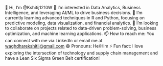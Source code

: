 👋 Hi, I’m @Kshitij1210W
👀 I’m interested in Data Analytics, Business Intelligence, and leveraging AI/ML to drive business decisions.
🌱 I’m currently learning advanced techniques in R and Python, focusing on predictive modeling, data visualization, and financial analytics.
💞️ I’m looking to collaborate on projects related to data-driven problem-solving, business optimization, and machine learning applications.
📫 How to reach me: You can connect with me via LinkedIn or email me at waghdharekshitij@gmail.com
😄 Pronouns: He/Him
⚡ Fun fact: I love exploring the intersection of technology and supply chain management and have a Lean Six Sigma Green Belt certification!

<!---
Kshitij1210W/Kshitij1210W is a ✨ special ✨ repository because its `README.md` (this file) appears on your GitHub profile.
You can click the Preview link to take a look at your changes.
--->
